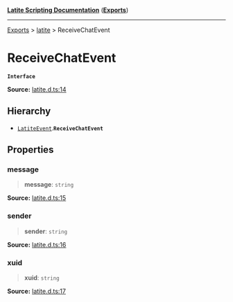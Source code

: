 [**Latite Scripting Documentation**](../../README.md) ([**Exports**](../../exports.md))

---

[Exports](../../exports.md) > [latite](../index.md) > ReceiveChatEvent

# ReceiveChatEvent

**`Interface`**

**Source:** [latite.d.ts:14](https://github.com/LatiteScripting/latitescripting.github.io/blob/5646e2d/definitions/latite.d.ts#L14)

## Hierarchy

- [`LatiteEvent`](interface.LatiteEvent.md).**`ReceiveChatEvent`**

## Properties

### message

> **message**: `string`

**Source:** [latite.d.ts:15](https://github.com/LatiteScripting/latitescripting.github.io/blob/5646e2d/definitions/latite.d.ts#L15)

### sender

> **sender**: `string`

**Source:** [latite.d.ts:16](https://github.com/LatiteScripting/latitescripting.github.io/blob/5646e2d/definitions/latite.d.ts#L16)

### xuid

> **xuid**: `string`

**Source:** [latite.d.ts:17](https://github.com/LatiteScripting/latitescripting.github.io/blob/5646e2d/definitions/latite.d.ts#L17)
